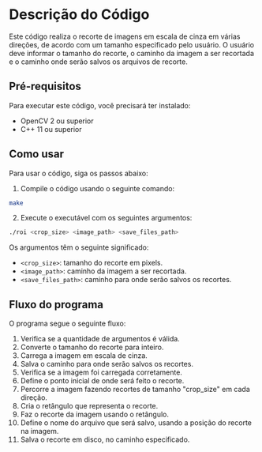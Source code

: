 # Descrição do Código

Este código realiza o recorte de imagens em escala de cinza em várias direções, de acordo com um tamanho especificado pelo usuário. O usuário deve informar o tamanho do recorte, o caminho da imagem a ser recortada e o caminho onde serão salvos os arquivos de recorte.

## Pré-requisitos

Para executar este código, você precisará ter instalado:

- OpenCV 2 ou superior
- C++ 11 ou superior

## Como usar

Para usar o código, siga os passos abaixo:

1. Compile o código usando o seguinte comando:

```sh 
make
```

2. Execute o executável com os seguintes argumentos:
```sh 
./roi <crop_size> <image_path> <save_files_path>
```

Os argumentos têm o seguinte significado:

- `<crop_size>`: tamanho do recorte em pixels.
- `<image_path>`: caminho da imagem a ser recortada.
- `<save_files_path>`: caminho para onde serão salvos os recortes.

## Fluxo do programa

O programa segue o seguinte fluxo:

1. Verifica se a quantidade de argumentos é válida.
2. Converte o tamanho do recorte para inteiro.
3. Carrega a imagem em escala de cinza.
4. Salva o caminho para onde serão salvos os recortes.
5. Verifica se a imagem foi carregada corretamente.
6. Define o ponto inicial de onde será feito o recorte.
7. Percorre a imagem fazendo recortes de tamanho "crop_size" em cada direção.
8. Cria o retângulo que representa o recorte.
9. Faz o recorte da imagem usando o retângulo.
10. Define o nome do arquivo que será salvo, usando a posição do recorte na imagem.
11. Salva o recorte em disco, no caminho especificado.
